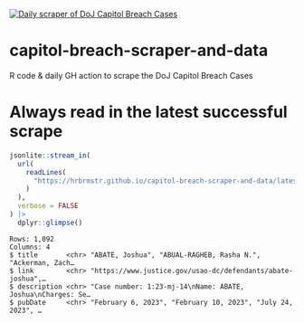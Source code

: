 
[![Daily scraper of DoJ Capitol Breach
Cases](https://github.com/hrbrmstr/capitol-breach-scraper-and-data/actions/workflows/scraper.yml/badge.svg)](https://github.com/hrbrmstr/capitol-breach-scraper-and-data/actions/workflows/scraper.yml)

# capitol-breach-scraper-and-data

R code & daily GH action to scrape the DoJ Capitol Breach Cases

# Always read in the latest successful scrape

``` r
jsonlite::stream_in(
  url(
    readLines(
      "https://hrbrmstr.github.io/capitol-breach-scraper-and-data/latest.txt"
    )
  ),
  verbose = FALSE
) |>
  dplyr::glimpse()
```

    Rows: 1,092
    Columns: 4
    $ title       <chr> "ABATE, Joshua", "ABUAL-RAGHEB, Rasha N.", "Ackerman, Zach…
    $ link        <chr> "https://www.justice.gov/usao-dc/defendants/abate-joshua",…
    $ description <chr> "Case number: 1:23-mj-14\nName: ABATE, Joshua\nCharges: Se…
    $ pubDate     <chr> "February 6, 2023", "February 10, 2023", "July 24, 2023", …
